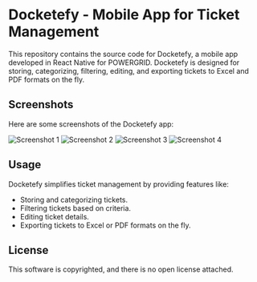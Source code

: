 # Docketefy - Mobile App for Ticket Management

This repository contains the source code for Docketefy, a mobile app developed in React Native for POWERGRID. Docketefy is designed for storing, categorizing, filtering, editing, and exporting tickets to Excel and PDF formats on the fly. 

## Screenshots

Here are some screenshots of the Docketefy app:

![Screenshot 1](/screenshots/image_1.png?raw=true)
![Screenshot 2](/screenshots/image_2.png?raw=true)
![Screenshot 3](/screenshots/image_3.png?raw=true)
![Screenshot 4](/screenshots/image_4.png?raw=true)

## Usage

Docketefy simplifies ticket management by providing features like:

- Storing and categorizing tickets.
- Filtering tickets based on criteria.
- Editing ticket details.
- Exporting tickets to Excel or PDF formats on the fly.


## License

This software is copyrighted, and there is no open license attached.

